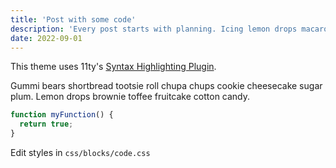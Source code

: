 ```yaml
---
title: 'Post with some code'
description: 'Every post starts with planning. Icing lemon drops macaroon sugar plum chupa chups. Bonbon cake chupa chups sugar plum brownie marshmallow jelly sweet roll.'
date: 2022-09-01
---
```


This theme uses 11ty's [Syntax Highlighting Plugin](https://www.11ty.dev/docs/plugins/syntaxhighlight/).

Gummi bears shortbread tootsie roll chupa chups cookie cheesecake sugar plum. Lemon drops brownie toffee fruitcake cotton candy.

```js
function myFunction() {
  return true;
}
```

Edit styles in `css/blocks/code.css`
